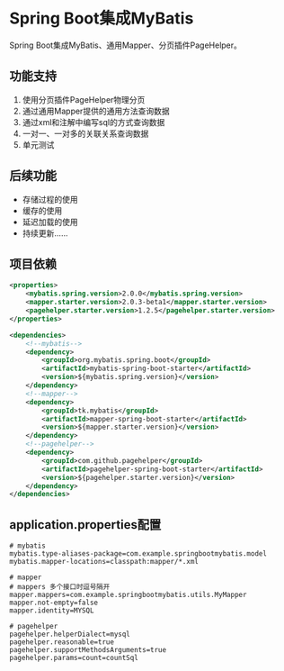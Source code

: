 # Spring Boot集成MyBatis
Spring Boot集成MyBatis、通用Mapper、分页插件PageHelper。

## 功能支持
1. 使用分页插件PageHelper物理分页
2. 通过通用Mapper提供的通用方法查询数据
3. 通过xml和注解中编写sql的方式查询数据
4. 一对一、一对多的关联关系查询数据
5. 单元测试

## 后续功能
* 存储过程的使用
* 缓存的使用
* 延迟加载的使用
* 持续更新……

## 项目依赖
```xml
<properties>
    <mybatis.spring.version>2.0.0</mybatis.spring.version>
    <mapper.starter.version>2.0.3-beta1</mapper.starter.version>
    <pagehelper.starter.version>1.2.5</pagehelper.starter.version>
</properties>

<dependencies>
    <!--mybatis-->
    <dependency>
        <groupId>org.mybatis.spring.boot</groupId>
        <artifactId>mybatis-spring-boot-starter</artifactId>
        <version>${mybatis.spring.version}</version>
    </dependency>
    <!--mapper-->
    <dependency>
        <groupId>tk.mybatis</groupId>
        <artifactId>mapper-spring-boot-starter</artifactId>
        <version>${mapper.starter.version}</version>
    </dependency>
    <!--pagehelper-->
    <dependency>
        <groupId>com.github.pagehelper</groupId>
        <artifactId>pagehelper-spring-boot-starter</artifactId>
        <version>${pagehelper.starter.version}</version>
    </dependency>
</dependencies>
```

## application.properties配置
```properties
# mybatis
mybatis.type-aliases-package=com.example.springbootmybatis.model
mybatis.mapper-locations=classpath:mapper/*.xml

# mapper
# mappers 多个接口时逗号隔开
mapper.mappers=com.example.springbootmybatis.utils.MyMapper
mapper.not-empty=false
mapper.identity=MYSQL

# pagehelper
pagehelper.helperDialect=mysql
pagehelper.reasonable=true
pagehelper.supportMethodsArguments=true
pagehelper.params=count=countSql
```